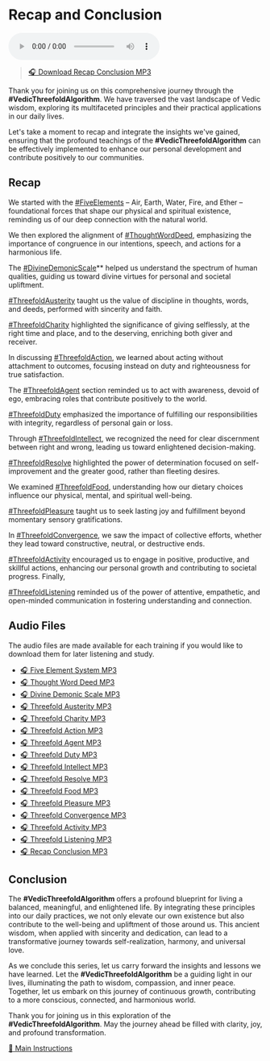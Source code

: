 # Recap and Conclusion

<audio src="https://indra.team/audio/indra/threefold-recap-conclusion.mp3" controls></audio>

> [🎧 Download Recap Conclusion MP3](https://indra.team/audio/indra/threefold-recap-conclusion.mp3)

Thank you for joining us on this comprehensive journey through the **#VedicThreefoldAlgorithm**. We have traversed the vast landscape of Vedic wisdom, exploring its multifaceted principles and their practical applications in our daily lives.

Let's take a moment to recap and integrate the insights we've gained, ensuring that the profound teachings of the **#VedicThreefoldAlgorithm** can be effectively implemented to enhance our personal development and contribute positively to our communities.

## Recap

We started with the [#FiveElements](five-elements.md) – Air, Earth, Water, Fire, and Ether – foundational forces that shape our physical and spiritual existence, reminding us of our deep connection with the natural world.

We then explored the alignment of [#ThoughtWordDeed](thought-word-deed.md), emphasizing the importance of congruence in our intentions, speech, and actions for a harmonious life.

The [#DivineDemonicScale](divine-demonic-scale.md)** helped us understand the spectrum of human qualities, guiding us toward divine virtues for personal and societal upliftment.

[#ThreefoldAusterity](threefold-austerity) taught us the value of discipline in thoughts, words, and deeds, performed with sincerity and faith.

[#ThreefoldCharity](threefold-charity.md) highlighted the significance of giving selflessly, at the right time and place, and to the deserving, enriching both giver and receiver.

In discussing [#ThreefoldAction](threefold-action.md), we learned about acting without attachment to outcomes, focusing instead on duty and righteousness for true satisfaction.

The [#ThreefoldAgent](threefold-agent.md) section reminded us to act with awareness, devoid of ego, embracing roles that contribute positively to the world.

[#ThreefoldDuty](threefold-duty.md) emphasized the importance of fulfilling our responsibilities with integrity, regardless of personal gain or loss.

Through [#ThreefoldIntellect](threefold-intellect.md), we recognized the need for clear discernment between right and wrong, leading us toward enlightened decision-making.

[#ThreefoldResolve](threefold-resolve.md) highlighted the power of determination focused on self-improvement and the greater good, rather than fleeting desires.

We examined [#ThreefoldFood](threefold-food.md), understanding how our dietary choices influence our physical, mental, and spiritual well-being.

[#ThreefoldPleasure](threefold-pleasure.md) taught us to seek lasting joy and fulfillment beyond momentary sensory gratifications.

In [#ThreefoldConvergence](threefold-convergence.md), we saw the impact of collective efforts, whether they lead toward constructive, neutral, or destructive ends.


[#ThreefoldActivity](threefold-activity.md) encouraged us to engage in positive, productive, and skillful actions, enhancing our personal growth and contributing to societal progress. Finally,


[#ThreefoldListening](threefold-listening.md) reminded us of the power of attentive, empathetic, and open-minded communication in fostering understanding and connection.

## Audio Files
The audio files are made available for each training if you would like to download them for later listening and study.

- [🎧 Five Element System MP3](https://indra.team/audio/indra/five-element-system.mp3)
- [🎧 Thought Word Deed MP3](https://indra.team/audio/indra/thought-word-deed.mp3)
- [🎧 Divine Demonic Scale MP3](https://indra.team/audio/indra/divine-demonic-scale.mp3)
- [🎧 Threefold Austerity MP3](https://indra.team/audio/indra/threefold-austerity.mp3)
- [🎧 Threefold Charity MP3](https://indra.team/audio/indra/threefold-charity.mp3)
- [🎧 Threefold Action MP3](https://indra.team/audio/indra/threefold-action.mp3)
- [🎧 Threefold Agent MP3](https://indra.team/audio/indra/threefold-agent.mp3)
- [🎧 Threefold Duty MP3](https://indra.team/audio/indra/threefold-duty.mp3)
- [🎧 Threefold Intellect MP3](https://indra.team/audio/indra/threefold-intellect.mp3)
- [🎧 Threefold Resolve MP3](https://indra.team/audio/indra/threefold-resolve.mp3)
- [🎧 Threefold Food MP3](https://indra.team/audio/indra/threefold-fppd.mp3)
- [🎧 Threefold Pleasure MP3](https://indra.team/audio/indra/threefold-pleasure.mp3)
- [🎧 Threefold Convergence MP3](https://indra.team/audio/indra/threefold-convergence.mp3)
- [🎧 Threefold Activity MP3](https://indra.team/audio/indra/threefold-activity.mp3)
- [🎧 Threefold Listening MP3](https://indra.team/audio/indra/threefold-listening.mp3)
- [🎧 Recap Conclusion MP3](https://indra.team/audio/indra/threefold-recap-conclusion.mp3)

## Conclusion

The **#VedicThreefoldAlgorithm** offers a profound blueprint for living a balanced, meaningful, and enlightened life. By integrating these principles into our daily practices, we not only elevate our own existence but also contribute to the well-being and upliftment of those around us. This ancient wisdom, when applied with sincerity and dedication, can lead to a transformative journey towards self-realization, harmony, and universal love.

As we conclude this series, let us carry forward the insights and lessons we have learned. Let the **#VedicThreefoldAlgorithm** be a guiding light in our lives, illuminating the path to wisdom, compassion, and inner peace. Together, let us embark on this journey of continuous growth, contributing to a more conscious, connected, and harmonious world.

Thank you for joining us in this exploration of the **#VedicThreefoldAlgorithm**. May the journey ahead be filled with clarity, joy, and profound transformation.

[📄 Main Instructions](main.md)
